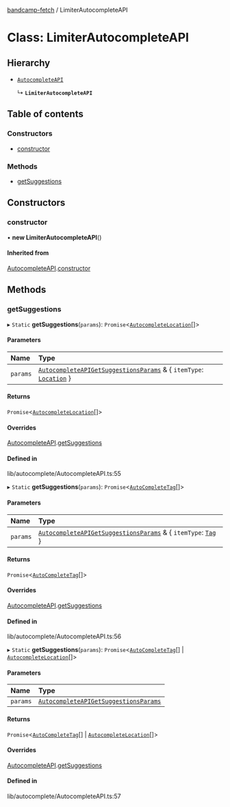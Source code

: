 [bandcamp-fetch](../README.md) / LimiterAutocompleteAPI

# Class: LimiterAutocompleteAPI

## Hierarchy

- [`AutocompleteAPI`](AutocompleteAPI.md)

  ↳ **`LimiterAutocompleteAPI`**

## Table of contents

### Constructors

- [constructor](LimiterAutocompleteAPI.md#constructor)

### Methods

- [getSuggestions](LimiterAutocompleteAPI.md#getsuggestions)

## Constructors

### constructor

• **new LimiterAutocompleteAPI**()

#### Inherited from

[AutocompleteAPI](AutocompleteAPI.md).[constructor](AutocompleteAPI.md#constructor)

## Methods

### getSuggestions

▸ `Static` **getSuggestions**(`params`): `Promise`<[`AutocompleteLocation`](../interfaces/AutocompleteLocation.md)[]\>

#### Parameters

| Name | Type |
| :------ | :------ |
| `params` | [`AutocompleteAPIGetSuggestionsParams`](../interfaces/AutocompleteAPIGetSuggestionsParams.md) & { `itemType`: [`Location`](../enums/AutocompleteItemType.md#location)  } |

#### Returns

`Promise`<[`AutocompleteLocation`](../interfaces/AutocompleteLocation.md)[]\>

#### Overrides

[AutocompleteAPI](AutocompleteAPI.md).[getSuggestions](AutocompleteAPI.md#getsuggestions)

#### Defined in

lib/autocomplete/AutocompleteAPI.ts:55

▸ `Static` **getSuggestions**(`params`): `Promise`<[`AutoCompleteTag`](../interfaces/AutoCompleteTag.md)[]\>

#### Parameters

| Name | Type |
| :------ | :------ |
| `params` | [`AutocompleteAPIGetSuggestionsParams`](../interfaces/AutocompleteAPIGetSuggestionsParams.md) & { `itemType`: [`Tag`](../enums/AutocompleteItemType.md#tag)  } |

#### Returns

`Promise`<[`AutoCompleteTag`](../interfaces/AutoCompleteTag.md)[]\>

#### Overrides

[AutocompleteAPI](AutocompleteAPI.md).[getSuggestions](AutocompleteAPI.md#getsuggestions)

#### Defined in

lib/autocomplete/AutocompleteAPI.ts:56

▸ `Static` **getSuggestions**(`params`): `Promise`<[`AutoCompleteTag`](../interfaces/AutoCompleteTag.md)[] \| [`AutocompleteLocation`](../interfaces/AutocompleteLocation.md)[]\>

#### Parameters

| Name | Type |
| :------ | :------ |
| `params` | [`AutocompleteAPIGetSuggestionsParams`](../interfaces/AutocompleteAPIGetSuggestionsParams.md) |

#### Returns

`Promise`<[`AutoCompleteTag`](../interfaces/AutoCompleteTag.md)[] \| [`AutocompleteLocation`](../interfaces/AutocompleteLocation.md)[]\>

#### Overrides

[AutocompleteAPI](AutocompleteAPI.md).[getSuggestions](AutocompleteAPI.md#getsuggestions)

#### Defined in

lib/autocomplete/AutocompleteAPI.ts:57
